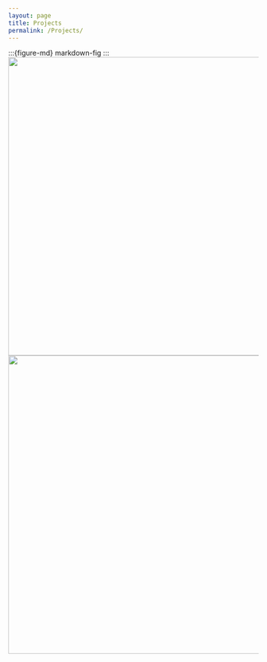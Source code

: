 ```yaml
---
layout: page
title: Projects
permalink: /Projects/
---
```


:::{figure-md} markdown-fig
<img align="left" width="600" height="600" src="{{ site.url }}{{ site.baseurl }}/docs/assets/timeline.jpg"  class="img-responsive"  />
:::



<img align="right" width="600" height="600" src="{{ site.url }}{{ site.baseurl }}/docs/assets/Picture1.png" class="img-responsive" />



